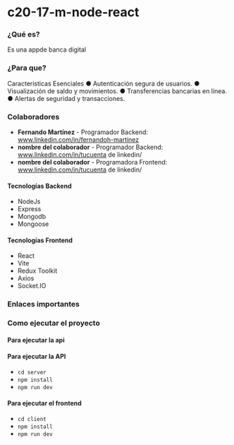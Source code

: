 # c20-17-m-node-react


### ¿Qué es?

Es una appde banca digital
### ¿Para que?
Caracteristicas Esenciales 
● Autenticación segura de usuarios. 
● Visualización de saldo y movimientos. 
● Transferencias bancarias en línea. 
● Alertas de seguridad y transacciones.

### Colaboradores
- **Fernando Martínez** - Programador Backend: www.linkedin.com/in/fernandoh-martinez
- **nombre del colaborador** - Programador Backend: www.linkedin.com/in/tucuenta de linkedin/
- **nombre del colaborador** - Programadora Frontend: www.linkedin.com/in/tucuenta de linkedin/
#### Tecnologías Backend
- NodeJs
- Express
- Mongodb
- Mongoose 
  
#### Tecnologías Frontend
- React
- Vite
- Redux Toolkit
- Axios
- Socket.IO

### Enlaces importantes

### Como ejecutar el proyecto

#### Para ejecutar la api

#### Para ejecutar la API

- ```cd server```
- ```npm install```
- ```npm run dev```

#### Para ejecutar el frontend
- ```cd client```
- ```npm install```
- ```npm run dev```
